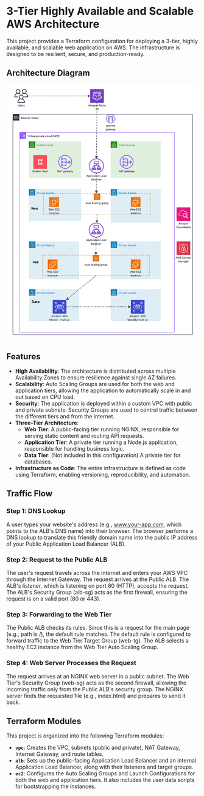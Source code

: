 # 3-Tier Highly Available and Scalable AWS Architecture

This project provides a Terraform configuration for deploying a 3-tier, highly available, and scalable web application on AWS. The infrastructure is designed to be resilient, secure, and production-ready.

## Architecture Diagram

![AWS Architecture Diagram](3-Tier-Architecture.png)

## Features

- **High Availability**: The architecture is distributed across multiple Availability Zones to ensure resilience against single AZ failures.
- **Scalability**: Auto Scaling Groups are used for both the web and application tiers, allowing the application to automatically scale in and out based on CPU load.
- **Security**: The application is deployed within a custom VPC with public and private subnets. Security Groups are used to control traffic between the different tiers and from the internet.
- **Three-Tier Architecture**:
    - **Web Tier**: A public-facing tier running NGINX, responsible for serving static content and routing API requests.
    - **Application Tier**: A private tier running a Node.js application, responsible for handling business logic.
    - **Data Tier**: (Not included in this configuration) A private tier for databases.
- **Infrastructure as Code**: The entire infrastructure is defined as code using Terraform, enabling versioning, reproducibility, and automation.

## Traffic Flow
### Step 1: DNS Lookup
A user types your website's address (e.g., www.your-app.com, which points to the ALB's DNS name) into their browser.
The browser performs a DNS lookup to translate this friendly domain name into the public IP address of your Public Application Load Balancer (ALB).
### Step 2: Request to the Public ALB
The user's request travels across the internet and enters your AWS VPC through the Internet Gateway.
The request arrives at the Public ALB. The ALB's listener, which is listening on port 80 (HTTP), accepts the request.
The ALB's Security Group (alb-sg) acts as the first firewall, ensuring the request is on a valid port (80 or 443).
### Step 3: Forwarding to the Web Tier
The Public ALB checks its rules. Since this is a request for the main page (e.g., path is /), the default rule matches.
The default rule is configured to forward traffic to the Web Tier Target Group (web-tg).
The ALB selects a healthy EC2 instance from the Web Tier Auto Scaling Group.
### Step 4: Web Server Processes the Request
The request arrives at an NGINX web server in a public subnet.
The Web Tier's Security Group (web-sg) acts as the second firewall, allowing the incoming traffic only from the Public ALB's security group.
The NGINX server finds the requested file (e.g., index.html) and prepares to send it back.
## Terraform Modules

This project is organized into the following Terraform modules:

-   **`vpc`**: Creates the VPC, subnets (public and private), NAT Gateway, Internet Gateway, and route tables.
-   **`alb`**: Sets up the public-facing Application Load Balancer and an internal Application Load Balancer, along with their listeners and target groups.
-   **`ec2`**: Configures the Auto Scaling Groups and Launch Configurations for both the web and application tiers. It also includes the user data scripts for bootstrapping the instances.
